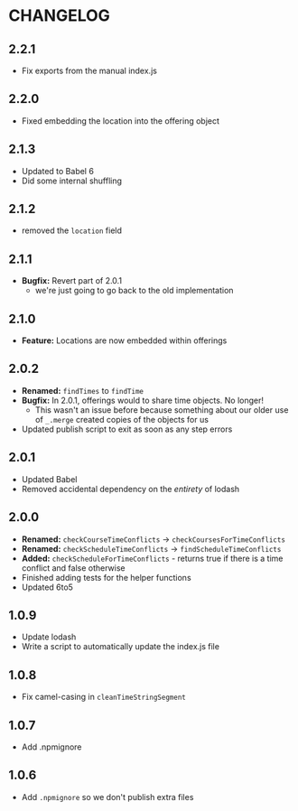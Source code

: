 # CHANGELOG

## 2.2.1
- Fix exports from the manual index.js

## 2.2.0
- Fixed embedding the location into the offering object

## 2.1.3
- Updated to Babel 6
- Did some internal shuffling

## 2.1.2
- removed the `location` field

## 2.1.1
- **Bugfix:** Revert part of 2.0.1
	- we're just going to go back to the old implementation

## 2.1.0
- **Feature:** Locations are now embedded within offerings

## 2.0.2
- **Renamed:** `findTimes` to `findTime`
- **Bugfix:** In 2.0.1, offerings would to share time objects. No longer!
	- This wasn't an issue before because something about our older use of `_.merge` created copies of the objects for us
- Updated publish script to exit as soon as any step errors

## 2.0.1
- Updated Babel
- Removed accidental dependency on the *entirety* of lodash

## 2.0.0
- **Renamed:** `checkCourseTimeConflicts` -> `checkCoursesForTimeConflicts`
- **Renamed:** `checkScheduleTimeConflicts` -> `findScheduleTimeConflicts`
- **Added:** `checkScheduleForTimeConflicts` - returns true if there is a time conflict and false otherwise
- Finished adding tests for the helper functions
- Updated 6to5

## 1.0.9
- Update lodash
- Write a script to automatically update the index.js file

## 1.0.8
- Fix camel-casing in `cleanTimeStringSegment`

## 1.0.7
- Add .npmignore

## 1.0.6
- Add `.npmignore` so we don't publish extra files
